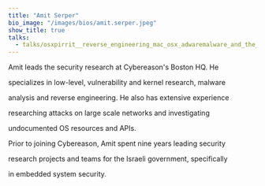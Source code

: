 ```yaml
---
title: "Amit Serper"
bio_image: "/images/bios/amit.serper.jpeg"
show_title: true
talks:
  - talks/osxpirrit__reverse_engineering_mac_osx_adwaremalware_and_the_legal_department_of_the_company_who_makes_it.md
---
```

Amit leads the security research at Cybereason's Boston HQ. He
specializes in low-level, vulnerability and kernel research, malware
analysis and reverse engineering. He also has extensive experience
researching attacks on large scale networks and investigating
undocumented OS resources and APIs.

Prior to joining Cybereason, Amit spent nine years leading security
research projects and teams for the Israeli government, specifically
in embedded system security.